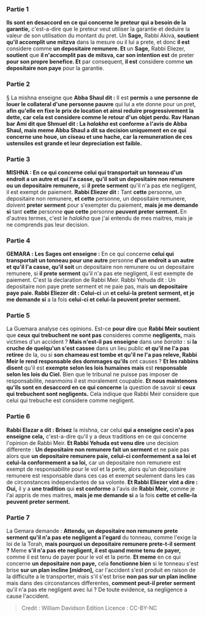 
### Partie 1
<b>Ils sont en desaccord en ce qui concerne le preteur qui a besoin de la garantie,</b> c'est-a-dire que le preteur veut utiliser la garantie et deduire la valeur de son utilisation du montant du pret. Un <b>Sage,</b> Rabbi Akiva, <b>soutient qu'il accomplit une mitzva</b> dans la mesure ou il lui a prete, et</b> donc <b>il est</b> considere comme <b>un depositaire remunere. Et</b> un <b>Sage,</b> Rabbi Eliezer, <b>soutient</b> que <b>il n'accomplit pas de mitsva, car son intention est</b> de preter <b>pour son propre benefice. Et</b> par consequent, <b>il est</b> considere comme <b>un depositaire non paye</b> pour la garantie.

### Partie 2
§ La mishna enseigne que <b>Abba Shaul dit :</b> Il est <b>permis</b> a <b>une personne de louer le collateral d'une personne pauvre</b> qui lui a ete donne pour un pret, <b>afin qu'elle en fixe le prix de location et ainsi <b>reduire progressivement</b> la dette, car cela est considere comme le retour d'un objet perdu. <b>Rav Hanan bar Ami dit</b> que <b>Shmuel dit : </b> La <b><i>halakha</i></b> est <b>conforme</b> a l'avis de <b>Abba Shaul, mais meme Abba Shaul a dit</b> sa decision <b>uniquement en ce qui concerne une houe, un ciseau et une hache, car la remuneration</b> de <b>ces</b> ustensiles <b>est grande et leur depreciation est faible. </b>

### Partie 3
<strong>MISHNA :</strong> En ce qui concerne <b>celui qui transportait un tonneau d'un endroit a un autre et qui l'a casse, qu'il soit</b> un depositaire non remunere ou un depositaire remunere,</b> si <b>il prete serment</b> qu'il n'a pas ete negligent, il est exempt de paiement. <b>Rabbi Eliezer dit :</b> Tant <b>cette</b> personne, un depositaire non remunere, <b>et cette</b> personne, un depositaire remunere, doivent <b>preter serment</b> pour s'exempter du paiement, <b>mais je me demande si</b> tant <b>cette</b> personne <b>que cette</b> personne <b>peuvent preter serment. </b> En d'autres termes, c'est le <i>halakha</i> que j'ai entendu de mes maitres, mais je ne comprends pas leur decision.

### Partie 4
<strong>GEMARA :</strong> <b>Les Sages ont enseigne :</b> En ce qui concerne <b>celui qui transportait un tonneau pour une autre</b> personne <b>d'un endroit a un autre et qu'il l'a casse, qu'il soit</b> un depositaire non remunere ou un depositaire remunere,</b> si <b>il prete serment</b> qu'il n'a pas ete negligent, il est exempte de paiement. C'est la declaration de Rabbi Meir. Rabbi Yehuda dit : Un depositaire non paye prete serment</b> et ne paie pas, mais <b>un depositaire paye paie. Rabbi Eliezer dit : Celui-ci</b> un <b>et celui-la</b> <b>pretent serment, et je me demande si</b> a la fois <b>celui-ci et celui-la peuvent preter serment.</b>

### Partie 5
La Guemara analyse ces opinions. Est-ce <b>pour dire</b> que <b>Rabbi Meir soutient</b> que <b>ceux qui trebuchent ne sont pas</b> consideres comme <b>negligents,</b> mais victimes d'un accident ? <b>Mais n'est-il pas enseigne</b> dans une <i>baraita</i> : si <b>la cruche de quelqu'un s'est cassee</b> dans un lieu public <b>et qu'il ne l'a pas retiree</b> de la, ou si <b>son chameau est tombe et qu'il ne l'a pas releve, Rabbi Meir le rend responsable des dommages qu'ils</b> ont causes ? <b>Et les rabbins disent</b> qu'il est <b>exempte selon les lois humaines mais</b> est <b>responsable selon les lois du Ciel.</b> Bien que le tribunal ne puisse pas imposer de responsabilite, neanmoins il est moralement coupable. <b>Et nous maintenons qu'ils sont en desaccord en ce qui concerne</b> la question de savoir si <b>ceux qui trebuchent sont negligents.</b> Cela indique que Rabbi Meir considere que celui qui trebuche est considere comme negligent.

### Partie 6
<b>Rabbi Elazar a dit : Brisez</b> la mishna, car celui <b>qui a enseigne ceci n'a pas enseigne cela,</b> c'est-a-dire qu'il y a deux traditions en ce qui concerne l'opinion de Rabbi Meir. <b>Et Rabbi Yehuda est venu dire</b> une decision differente : <b>Un depositaire non remunere fait un serment</b> et ne paie pas alors que <b>un depositaire remunere paie, celui-ci conformement a sa loi et celui-la conformement a sa loi,</b> car un depositaire non remunere est exempt de responsabilite pour le vol et la perte, alors qu'un depositaire remunere est responsable dans ces cas et exempt seulement dans les cas de circonstances independantes de sa volonte. <b>Et Rabbi Eliezer vint a dire : Oui,</b> il y a <b>une tradition</b> qui <b>est conforme</b> a l'avis de <b>Rabbi Meir,</b> comme je l'ai appris de mes maitres, <b>mais je me demande si</b> a la fois <b>cette</b> <b>et celle-la</b> <b>peuvent preter serment.</b>

### Partie 7
La Gemara demande : <b>Attendu, un depositaire non remunere prete serment qu'il n'a pas ete negligent a l'egard</b> du tonneau, comme l'exige la loi de la Torah, <b>mais pourquoi un depositaire remunere prete-t-il serment ?</b> Meme <b>s'il n'a pas ete negligent, il est quand meme tenu de payer,</b> comme il est tenu de payer pour le vol et la perte. <b>Et meme</b> en ce qui concerne <b>un depositaire non paye,</b> cela <b>fonctionne bien</b> si le tonneau s'est brise <b>sur un plan incline [<i>midron</i>],</b> car l'accident s'est produit en raison de la difficulte a le transporter, mais s'il s'est brise <b>non pas sur un plan incline</b> mais dans des circonstances differentes, <b>comment peut-il preter serment</b> qu'il n'a pas ete negligent</b> avec lui ? De toute evidence, sa negligence a cause l'accident.

>Credit : William Davidson Edition
>Licence : CC-BY-NC